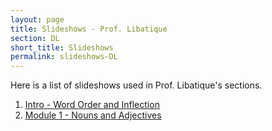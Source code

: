 ```yaml
---
layout: page
title: Slideshows - Prof. Libatique
section: DL
short_title: Slideshows
permalink: slideshows-DL
---
```


Here is a list of slideshows used in Prof. Libatique's sections.

1. [Intro - Word Order and Inflection](https://docs.google.com/presentation/d/1VQkjCCkiuoqkL7gb7aS-CRrexJFdRrML7AyoxXZXVlE/edit?usp=sharing)
2. [Module 1 - Nouns and Adjectives](https://docs.google.com/presentation/d/1i6lD7ucfvu0cwp-W9F3Miv7j16SBv6M9xfk1EezfsqM/edit?usp=sharing)

